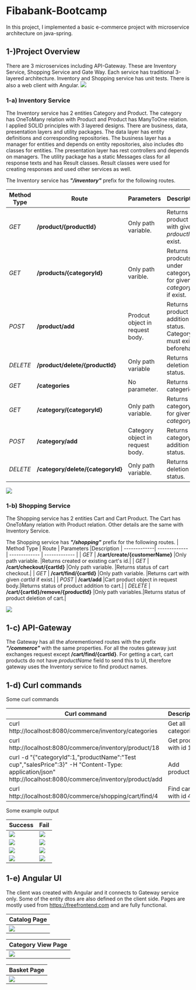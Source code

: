 # Fibabank-Bootcamp

In this project, I implemented a basic e-commerce project with microservice architecture on java-spring.

## 1-)Project Overview

There are 3 microservices including API-Gateway. These are Inventory Service, Shopping Service and Gate Way. Each service has traditional 3-layered architecture. Inventory and Shopping service has unit tests. There is also a web client with Angular. 
![](readme-resource/images/project-overview.png)

### 1-a) Inventory Service

The Inventory service has 2 entities Category and Product. The category has OneToMany relation with Product and Product has ManyToOne relation. I applied SOLID principles with 3 layered designs. There are business, data, presentation layers and utility packages. The data layer has entity definitions and corresponding repositories. The business layer has a manager for entities and depends on entity repositories, also includes dto classes for entities. The presentation layer has rest controllers and depends on managers. The utility package has a static Messages class for all response texts and has Result classes.  Result classes were used for creating responses and used other services as well.

The Inventory service has **_"/inventory"_** prefix for the following routes.

| Method Type  | Route                         | Parameters             |Description |
| -------------| -------------                 | -------------      | ------------- |
| _GET_        | **/product/{productId}** |Only path variable. |Returns product with given _prdouctId_ if exist.|
| _GET_        | **/products/{categoryId}** |Only path varible. |Returns prodcuts under category for given _categoryId_ if exist.|
| _POST_       | **/product/add** |Prodcut object in request body.|Returns product addition status. Category must exist beforehand.|
| _DELETE_     | **/product/delete/{productId}** |Only path variable|Returns deletion status.|
| _GET_        | **/categories** |No parameter.|Returns all categeries.|
| _GET_        | **/category/{categoryId}** |Only path variable.|Returns category for given _categoryId_.|
| _POST_        | **/category/add** |Category object in request body.|Returns category addition status.|
| _DELETE_        | **/category/delete/{categoryId}** |Only path variable.|Returns deletion status.|

![](readme-resource/images/inventory-junit.png)


### 1-b) Shopping Service

The Shopping service has 2 entities Cart and Cart Product. The Cart has OneToMany relation with Product relation.
Other details are the same with Inventory Service.

The Shopping service has **_"/shopping"_** prefix for the following routes.
| Method Type  | Route                         | Parameters             |Description
| -------------| -------------                 | -------------      | ------------- |
| _GET_        | **/cart/create/{customerName}** |Only path variable. |Returns created or existing cart's id.|
| _GET_        | **/cart/checkout/{cartId}** |Only path variable. |Returns status of cart checkout.|
| _GET_        | **/cart/find/{cartId}** |Only path variable. |Returns cart with given _cartId_ if exist.|
| _POST_        | **/cart/add** |Cart product object in request body.|Returns status of product addition to cart.|
| _DELETE_        | **/cart/{cartId}/remove/{productId}** |Only path variables.|Returns status of product deletion of cart.|

![](readme-resource/images/shopping-junit.png)

## 1-c) API-Gateway

The Gateway has all the aforementioned routes with the prefix **_"/commerce"_** with the same properties. For all the routes gateway just exchanges request except **/cart/find/{cartId}**. For getting a cart, cart products do not have _productName_ field to send this to UI, therefore gateway uses the Inventory service to find product names.

## 1-d) Curl commands

Some curl commands

|Curl command |Description
| -------------| ------------- 
|curl http://localhost:8080/commerce/inventory/categories| Get all categories.
|curl http://localhost:8080/commerce/inventory/product/18| Get prodcut with id 18.
|curl -d "{\"categoryId\":1,\"productName\":\"Test cup\",\"salesPrice\":3}" -H "Content-Type: application/json" http://localhost:8080/commerce/inventory/product/add| Add product |
|curl http://localhost:8080/commerce/shopping/cart/find/4| Find cart with id 4.

Some example output

|Success|Fail
| -------------| ------------- 
|![](readme-resource/images/curl1-suc.png) |![](readme-resource/images/curl1-fail.png)
|![](readme-resource/images/curl2-suc.png) |![](readme-resource/images/curl2-fail.png)
|![](readme-resource/images/curl3-suc.png) |![](readme-resource/images/curl3-fail.png)
|![](readme-resource/images/curl4-suc.png) |![](readme-resource/images/curl4-fail.png)

## 1-e) Angular UI
The client was created with Angular and it connects to Gateway service only. Some of the entity dtos are also defined on the client side. Pages are mostly used from https://freefrontend.com and are fully functional.

| Catalog Page
| ------------- 
|![](readme-resource/images/ui-2.png)

|Category View Page 
| ------------- 
|![](readme-resource/images/ui-3.png)

|Basket Page
| ------------- 
|![](readme-resource/images/ui-4.png)

